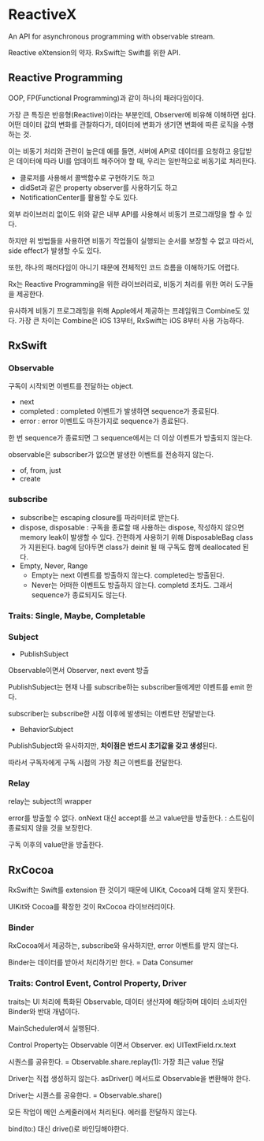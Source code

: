 # ReactiveX

An API for asynchronous programming with observable stream.

Reactive eXtension의 약자. RxSwift는 Swift를 위한 API.

## Reactive Programming

OOP, FP(Functional Programming)과 같이 하나의 패러다임이다.

가장 큰 특징은 반응형(Reactive)이라는 부분인데, Observer에 비유해 이해하면 쉽다.
어떤 데이터 값의 변화를 관찰하다가, 데이터에 변화가 생기면 변화에 따른 로직을 수행하는 것.

이는 비동기 처리와 관련이 높은데 예를 들면, 서버에 API로 데이터를 요청하고 응답받은 데이터에 따라 UI를 업데이트 해주어야 할 때, 우리는 일반적으로 비동기로 처리한다.

- 클로저를 사용해서 콜백함수로 구현하기도 하고
- didSet과 같은 property observer를 사용하기도 하고
- NotificationCenter를 활용할 수도 있다.

외부 라이브러리 없이도 위와 같은 내부 API를 사용해서 비동기 프로그래밍을 할 수 있다.

하지만 위 방법들을 사용하면 비동기 작업들이 실행되는 순서를 보장할 수 없고 따라서, side effect가 발생할 수도 있다.

또한, 하나의 패러다임이 아니기 때문에 전체적인 코드 흐름을 이해하기도 어렵다.

Rx는 Reactive Programming을 위한 라이브러리로, 비동기 처리를 위한 여러 도구들을 제공한다.

유사하게 비동기 프로그래밍을 위해 Apple에서 제공하는 프레임워크 Combine도 있다.
가장 큰 차이는 Combine은 iOS 13부터, RxSwift는 iOS 8부터 사용 가능하다.

## RxSwift

### Observable

구독이 시작되면 이벤트를 전달하는 object.

- next
- completed : completed 이벤트가 발생하면 sequence가 종료된다.
- error : error 이벤트도 마찬가지로 sequence가 종료된다.

한 번 sequence가 종료되면 그 sequence에서는 더 이상 이벤트가 방출되지 않는다.

observable은 subscriber가 없으면 발생한 이벤트를 전송하지 않는다.

- of, from, just
- create

### subscribe

- subscribe는 escaping closure를 파라미터로 받는다.
- dispose, disposable : 구독을 종료할 때 사용하는 dispose, 작성하지 않으면 memory leak이 발생할 수 있다. 간편하게 사용하기 위해 DisposableBag class가 지원된다.
bag에 담아두면 class가 deinit 될 때 구독도 함께 deallocated 된다.
- Empty, Never, Range
    - Empty는 next 이벤트를 방출하지 않는다. completed는 방출된다.
    - Never는 어떠한 이벤트도 방출하지 않는다. completd 조차도. 그래서 sequence가 종료되지도 않는다.

### Traits: Single, Maybe, Completable

### Subject

- PublishSubject

Observable이면서 Observer, next event 방출

PublishSubject는 현재 나를 subscribe하는 subscriber들에게만 이벤트를 emit 한다.

subscriber는 subscribe한 시점 이후에 발생되는 이벤트만 전달받는다.

- BehaviorSubject

PublishSubject와 유사하지만, **차이점은 반드시 초기값을 갖고 생성**된다.

따라서 구독자에게 구독 시점의 가장 최근 이벤트를 전달한다.

### Relay

relay는 subject의 wrapper

error를 방출할 수 없다. onNext 대신 accept를 쓰고 value만을 방출한다. : 스트림이 종료되지 않을 것을 보장한다.

구독 이후의 value만을 방출한다.

## RxCocoa

RxSwift는 Swift를 extension 한 것이기 때문에 UIKit, Cocoa에 대해 알지 못한다.

UIKit와 Cocoa를 확장한 것이 RxCocoa 라이브러리이다.

### Binder

RxCocoa에서 제공하는, subscribe와 유사하지만, error 이벤트를 받지 않는다.

Binder는 데이터를 받아서 처리하기만 한다. = Data Consumer

### Traits: Control Event, Control Property, Driver

traits는 UI 처리에 특화된 Observable, 데이터 생산자에 해당하며 데이터 소비자인 Binder와 반대 개념이다.

MainScheduler에서 실행된다.

Control Property는 Observable 이면서 Observer. ex) UITextField.rx.text

시퀀스를 공유한다. = Observable.share.replay(1): 가장 최근 value 전달

Driver는 직접 생성하지 않는다. asDriver() 메서드로 Observable을 변환해야 한다.

Driver는 시퀀스를 공유한다. = Observable.share()

모든 작업이 메인 스케줄러에서 처리된다. 에러를 전달하지 않는다.

bind(to:) 대신 drive()로 바인딩해야한다.
